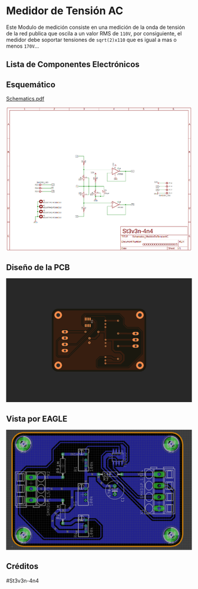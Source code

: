 # Medidor de Tensión AC

Este Modulo de medición consiste en una medición de la onda de tensión de la red publica que oscila a un valor RMS de `110V`, por consiguiente, el medidor debe soportar tensiones de `sqrt(2)x110` que es igual a mas o menos `170V`…

## Lista de Componentes Electrónicos


## Esquemático

[Schematics.pdf](img/Schematics_MedidorDeTensionAC.pdf)

![](img/Pasted%20image%2020230130195521.png)

## Diseño de la PCB

![](img/Schematics_MedidorDeTensionAC.png)

## Vista por EAGLE

![](img/Schematics_MedidorDeTensionAC_Board.png)


## Créditos
#St3v3n-4n4


